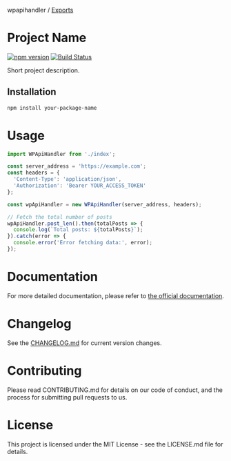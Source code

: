 wpapihandler / [Exports](modules.md)

# Project Name

[![npm version](https://badge.fury.io/js/your-package-name.svg)](https://www.npmjs.com/package/your-package-name)
[![Build Status](https://travis-ci.com/yourusername/your-repo.svg?branch=master)](https://travis-ci.com/yourusername/your-repo)

Short project description.

## Installation

```sh
npm install your-package-name
```

# Usage
```ts
import WPApiHandler from './index';

const server_address = 'https://example.com';
const headers = {
  'Content-Type': 'application/json',
  'Authorization': 'Bearer YOUR_ACCESS_TOKEN'
};

const wpApiHandler = new WPApiHandler(server_address, headers);

// Fetch the total number of posts
wpApiHandler.post_len().then(totalPosts => {
  console.log(`Total posts: ${totalPosts}`);
}).catch(error => {
  console.error('Error fetching data:', error);
});
```

# Documentation
For more detailed documentation, please refer to [the official documentation](./docs/modules.md).

# Changelog
See the [CHANGELOG.md](./CHANGELOG.md) for current version changes.

# Contributing
Please read CONTRIBUTING.md for details on our code of conduct, and the process for submitting pull requests to us.

# License
This project is licensed under the MIT License - see the LICENSE.md file for details.
